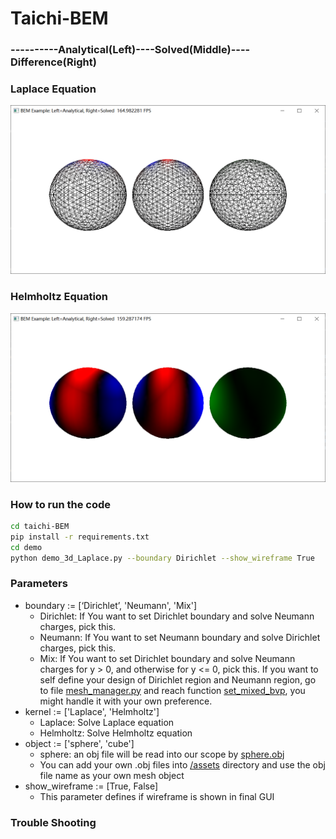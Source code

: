 # Taichi-BEM

### ----------Analytical(Left)----Solved(Middle)----Difference(Right)

### Laplace Equation
<img src="demo/Laplace_solved_Neumann.png" height="270">

### Helmholtz Equation
<img src="demo/Helmholtz_solved_Dirichlet.png" height="270">


### How to run the code

```bash
cd taichi-BEM
pip install -r requirements.txt
cd demo
python demo_3d_Laplace.py --boundary Dirichlet --show_wireframe True
```

### Parameters
- boundary := [‘Dirichlet’, 'Neumann', 'Mix']
  - Dirichlet: If You want to set Dirichlet boundary and solve Neumann charges, pick this.
  - Neumann: If You want to set Neumann boundary and solve Dirichlet charges, pick this.
  - Mix: If You want to set Dirichlet boundary and solve Neumann charges for y > 0, and otherwise for y <= 0, pick this. If you want to self define your design of Dirichlet region and Neumann region, go to file [mesh_manager.py](src/managers/mesh_manager.py) and reach function [set_mixed_bvp](src/managers/mesh_manager.py), you might handle it with your own preference.
- kernel := ['Laplace', 'Helmholtz']
  - Laplace: Solve Laplace equation
  - Helmholtz: Solve Helmholtz equation
- object := ['sphere', 'cube']
  - sphere: an obj file will be read into our scope by [sphere.obj](assets/sphere.obj)
  - You can add your own .obj files into [/assets](assets/) directory and use the obj file name as your own mesh object
- show_wireframe := [True, False]
  - This parameter defines if wireframe is shown in final GUI


### Trouble Shooting